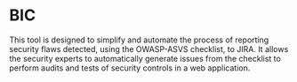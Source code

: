 # BIC
This tool is designed to simplify and automate the process of reporting security flaws detected, using the OWASP-ASVS checklist, to JIRA. It allows the security experts to automatically generate issues from the checklist to perform audits and tests of security controls in a web application.
